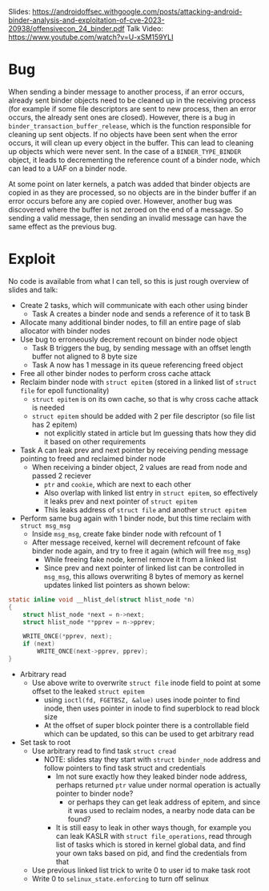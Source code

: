 Slides: https://androidoffsec.withgoogle.com/posts/attacking-android-binder-analysis-and-exploitation-of-cve-2023-20938/offensivecon_24_binder.pdf
Talk Video: https://www.youtube.com/watch?v=U-xSM159YLI

# Bug
When sending a binder message to another process, if an error occurs, already sent binder objects need to be cleaned up in the receiving process (for example if some file descriptors are sent to new process, then an error occurs, the already sent ones are closed). However, there is a bug in `binder_transaction_buffer_release`, which is the function responsible for cleaning up sent objects. If no objects have been sent when the error occurs, it will clean up every object in the buffer. This can lead to cleaning up objects which were never sent. In the case of a `BINDER_TYPE_BINDER` object, it leads to decrementing the reference count of a binder node, which can lead to a UAF on a binder node.

At some point on later kernels, a patch was added that binder objects are copied in as they are processed, so no objects are in the binder buffer if an error occurs before any are copied over. However, another bug was discovered where the buffer is not zeroed on the end of a message. So sending a valid message, then sending an invalid message can have the same effect as the previous bug.

# Exploit
No code is available from what I can tell, so this is just rough overview of slides and talk:
- Create 2 tasks, which will communicate with each other using binder
	- Task A creates a binder node and sends a reference of it to task B
- Allocate many additional binder nodes, to fill an entire page of slab allocator with binder nodes
- Use bug to erroneously decrement recount on binder node object
	- Task B triggers the bug, by sending message with an offset length buffer not aligned to 8 byte size
	- Task A now has 1 message in its queue referencing freed object
- Free all other binder nodes to perform cross cache attack
- Reclaim binder node with `struct epitem` (stored in a linked list of `struct file` for epoll functionality)
	- `struct epitem` is on its own cache, so that is why cross cache attack is needed
	- `struct epitem` should be added with 2 per file descriptor (so file list has 2 epitem)
		- not explicitly stated in article but Im guessing thats how they did it based on other requirements
- Task A can leak prev and next pointer by receiving pending message pointing to freed and reclaimed binder node
	- When receiving a binder object, 2 values are read from node and passed 2 reciever
		- `ptr` and `cookie`, which are next to each other
		- Also overlap with linked list entry in `struct epitem`, so effectively it leaks prev and next pointer of `struct epitem`
		- This leaks address of `struct file` and another `struct epitem`
- Perform same bug again with 1 binder node, but this time reclaim with `struct msg_msg`
	- Inside `msg_msg`, create fake binder node with refcount of 1
	- After message received, kernel will decrement refcount of fake binder node again, and try to free it again (which will free `msg_msg`)
		- While freeing fake node, kernel remove it from a linked list
		- Since prev and next pointer of linked list can be controlled in `msg_msg`, this allows overwriting 8 bytes of memory as kernel updates linked list pointers as shown below:
```c
static inline void __hlist_del(struct hlist_node *n)
{
	struct hlist_node *next = n->next;
	struct hlist_node **pprev = n->pprev;

	WRITE_ONCE(*pprev, next);
	if (next)
		WRITE_ONCE(next->pprev, pprev);
}
```
- Arbitrary read
	- Use above write to overwrite `struct file` inode field to point at some offset to the leaked `struct epitem`
		- using `ioctl(fd, FGETBSZ, &alue)` uses inode pointer to find inode, then uses pointer in inode to find superblock to read block size
		- At the offset of super block pointer there is a controllable field which can be updated, so this can be used to get arbitrary read
- Set task to root
	- Use arbitrary read to find task `struct cread`
		- NOTE: slides stay they start with `struct binder_node` address and follow pointers to find task struct and credentials
			- Im not sure exactly how they leaked binder node address, perhaps returned `ptr` value under normal operation is actually pointer to binder node?
				- or perhaps they can get leak address of epitem, and since it was used to reclaim nodes, a nearby node data can be found?
			- It is still easy to leak in other ways though, for example you can leak KASLR with `struct file_operations`, read through list of tasks which is stored in kernel global data, and find your own taks based on pid, and find the credentials from that
	- Use previous linked list trick to write 0 to user id to make task root
	- Write 0 to `selinux_state.enforcing` to turn off selinux